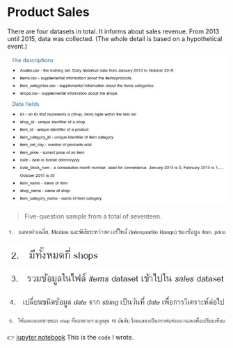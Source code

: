 
# Product Sales

There are four datasets in total. It informs about sales revenue. From 2013 until 2015, data was collected. (The whole detail is based on a hypothetical event.)

![image](pictures/q1.JPG)

>Five-question sample from a total of seventeen.

![image](pictures/q11.JPG)

![image](pictures/q12.JPG)

![image](pictures/q13.JPG)

![image](pictures/q14.JPG)

![image](pictures/q15.JPG)

👉 [jupyter notebook](https://github.com/tan-koo/Product-Selling/blob/master/jupyter/sales.ipynb) This is the ```code``` I wrote.